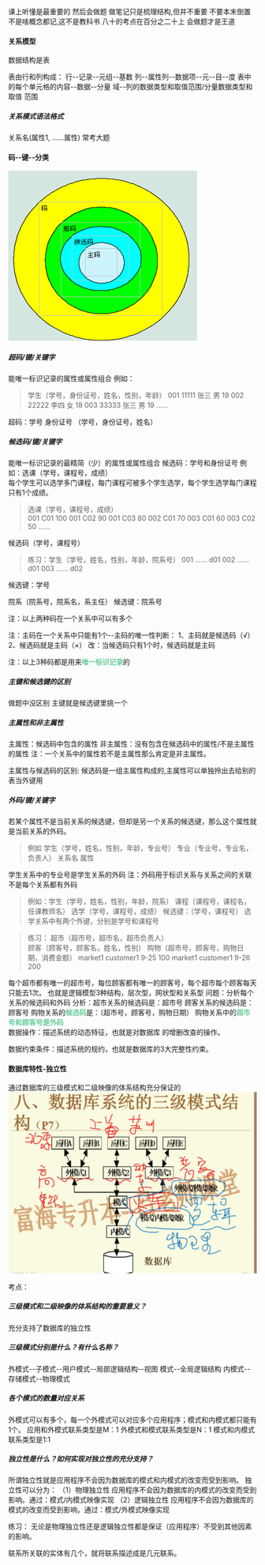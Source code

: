 课上听懂是最重要的
然后会做题
做笔记只是梳理结构,但并不重要
不要本末倒置
不是啥概念都记,这不是教科书
八十的考点在百分之二十上
会做题才是王道

#### 关系模型
数据结构是表

表由行和列构成：
行--记录--元组--基数
列--属性列--数据项--元--目--度
表中的每个单元格的内容--数据--分量
域--列的数据类型和取值范围/分量数据类型和取值 范围

##### 关系模式语法格式
关系名(属性1,  ......属性)
常考大题



#### 码--键--分类
![](img/Pasted%20image%2020221212145117.png)

##### 超码/键/关键字
   能唯一标识记录的属性或属性组合
例如：
>  学生（学号，身份证号，姓名，性别，年龄）
>  001    11111    张三  男   19
002    22222    李四  女   18
003    33333    张三  男   19
……


超码：学号
身份证号
（学号，身份证号，姓名）
##### 候选码/键/关键字
  能唯一标识记录的最精简（少）的属性或属性组合
    候选码：学号和身份证号
   例如：选课（学号，课程号，成绩）        
         每个学生可以选学多门课程，每门课程可被多个学生选学，每个学生选学每门课程只有1个成绩。

>选课（学号，课程号，成绩）  
 001   C01    100
 001   C02     90
   001   C03     80
 002   C01     70
 003   C01     60
 003   C02     50
 ……


候选码（学号，课程号）

>练习：学生（学号，姓名，性别，年龄，院系号）
            001   ……              d01
            002   ……              d01
            003   ……              d02



候选键：学号

院系（院系号，院系名，系主任）
候选键：院系号

注：以上两种码在一个关系中可以有多个

注：主码在一个关系中只能有1个--主码的唯一性判断：
1、主码就是候选码（√）
2、候选码就是主码（×）
改：当候选码只有1个时，候选码就是主码

注：以上3种码都是用来<font color=#66CC99 style=" font-weight:bold;">唯一标识记录</font>的

##### 主键和候选键的区别
做题中没区别
主键就是候选键里挑一个



##### 主属性和非主属性
主属性：候选码中包含的属性
非主属性：没有包含在候选码中的属性/不是主属性的属性
注：一个关系中的属性若不是主属性那么肯定是非主属性。

主属性与候选码的区别:
候选码是一组主属性构成的,主属性可以单独拎出去给别的表当外键用
##### 外码/键/关键字
若某个属性不是当前关系的候选键，但却是另一个关系的候选键，那么这个属性就是当前关系的外码。
>例如
    学生（学号，姓名，性别，年龄，专业号）
    专业（专业号，专业名，负责人）
    关系名    属性

   学生关系中的专业号是学生关系的外码
注：外码用于标识关系与关系之间的关联
    不是每个关系都有外码


>例如：学生（学号，姓名，性别，年龄，院系）
      课程（课程号，课程名，任课教师名）
      选学（学号，课程号，成绩）
      候选键：（学号，课程号）
      选学关系中有两个外键，分别是学号和课程号

>练习：
     超市（超市号，超市名，超市负责人）   
     顾客（顾客号，顾客名，姓名，性别） 
     购物（超市号，顾客号，购物日期，消费金额）
            market1  customer1  9-25  100
            market1  customer1  9-26  200


每个超市都有唯一的超市号，每位顾客都有唯一的顾客号，每个超市每个顾客每天只能去1次。
也就是逻辑模型3种结构，层次型，网状型和关系型
问题：分析每个关系的候选码和外码
分析：超市关系的候选码是：超市号
      顾客关系的候选码是：顾客号
      购物关系的<font color=#66CC99 style=" font-weight:bold;">候选码</font
      >是：（超市号，顾客号，购物日期）
      购物关系中的<font color=#66CC99 style=" font-weight:bold;">超市号和顾客号是外码</font>   
数据操作：描述系统的动态特征，也就是对数据库         的增删改查的操作。

数据约束条件：描述系统的规约，也就是数据库的3大完整性约束。

#### 数据库特性-独立性
通过数据库的三级模式和二级映像的体系结构充分保证的
![](img/Pasted%20image%2020221212141959.png)

考点：
##### 三级模式和二级映像的体系结构的重要意义？
充分支持了数据库的独立性
##### 三级模式分别是什么？有什么名称？
   外模式--子模式--用户模式--局部逻辑结构--视图
   模式--全局逻辑结构
   内模式--存储模式--物理模式
##### 各个模式的数量对应关系
   外模式可以有多个，每一个外模式可以对应多个应用程序；模式和内模式都只能有1个。
  应用和外模式联系类型是M：1
  外模式和模式联系类型是N：1
  模式和内模式联系类型是1:1
##### 独立性是什么？如何实现对独立性的充分支持？
   所谓独立性就是应用程序不会因为数据库的模式和内模式的改变而受到影响。
   独立性可以分为：
（1）物理独立性
    应用程序不会因为数据库的内模式的改变而受到影响。通过：模式/内模式映像实现
（2）逻辑独立性
    应用程序不会因为数据库的模式的改变而受到影响。通过：模式/外模式映像实现

练习：
无论是物理独立性还是逻辑独立性都是保证（应用程序）不受到其他因素的影响。

联系所关联的实体有几个，就将联系描述成是几元联系。



